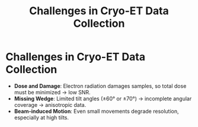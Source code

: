 ﻿---
layout: default
title: "Challenges in Cryo-ET Data Collection"
---

# Challenges in Cryo-ET Data Collection

- **Dose and Damage**: Electron radiation damages samples, so total dose must be minimized → low SNR.
- **Missing Wedge**: Limited tilt angles (±60° or ±70°) → incomplete angular coverage → anisotropic data.
- **Beam-induced Motion**: Even small movements degrade resolution, especially at high tilts.

